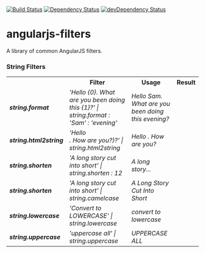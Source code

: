[![Build Status](https://travis-ci.org/sumitchawla/angularjs-filters.svg?branch=master)](https://travis-ci.org/sumitchawla/angularjs-filters) [![Dependency Status](https://david-dm.org/sumitchawla/angularjs-filters.png)](https://david-dm.org/sumitchawla/angularjs-filters) [![devDependency Status](https://david-dm.org/sumitchawla/angularjs-filters/dev-status.png)](https://david-dm.org/sumitchawla/angularjs-filters#info=devDependencies)

angularjs-filters
=================

A library of common AngularJS filters.


### String Filters
<table>
 <th>
   <th>Filter</th>
   <th>Usage</th>
   <th>Result</i></td>
  </tr>
  <tr>
   <td><i><b>string.format</b></i></td>
   <td><i>'Hello {0}. What are you been doing this {1}?' | string.format : 'Sam' : 'evening'</i></td>
   <td><i>Hello Sam. What are you been doing this evening?</i></td>
  </tr>
  <tr>
   <td><i><b>string.html2string</b></i></td>
   <td><i>'Hello <br/>. How are you?}?' | string.html2string</i></td>
   <td><i>Hello . How are you?</i></td>
  </tr>
  <tr>
   <td><i><b>string.shorten</b></i></td>
   <td><i>'A long story cut into short' | string.shorten : 12 </i></td>
   <td><i>A long story...</i></td>
  </tr>
  <tr>
   <td><i><b>string.shorten</b></i></td>
   <td><i>'A long story cut into short' | string.camelcase</i></td>
   <td><i>A Long Story Cut Into Short</i></td>
  </tr>
  <tr>
   <td><i><b>string.lowercase</b></i></td>
   <td><i>'Convert to LOWERCASE' | string.lowercase</i></td>
   <td><i>convert to lowercase</i></td>
  </tr>
  <tr>
   <td><i><b>string.uppercase</b></i></td>
   <td><i>'uppercase all' | string.uppercase</i></td>
   <td><i>UPPERCASE ALL</i></td>
  </tr>
</table>
